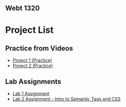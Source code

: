 ## Webt 1320

<h1>Project List</h1>
<h2>Practice from Videos</h2>
<ul>
<li><a href = "project1/index.html" target="_blank">Project 1 (Practice)</a></li>
<li><a href = "project2/index.html" target="_blank">Project 2 (Practice)</a></li>
</ul>
<h2>Lab Assignments</h2>
<ul>
<li><a href = "hello_world/index.html" target="_blank">Lab 1 Assignment</a></li>
<li><a href = "lab2/index.html" target = "_blank">Lab 2 Assignment - Intro to Semantic Tags and CSS</a></li>
</ul>